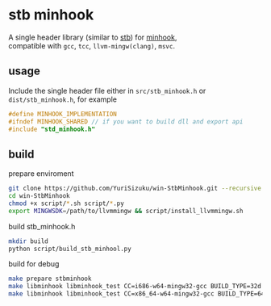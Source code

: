 # stb minhook

A single header library (similar to [stb](https://github.com/nothings/stb)) for [minhook](https://github.com/TsudaKageyu/minhook),  
compatible with `gcc`, `tcc`, `llvm-mingw(clang)`, `msvc`.  

## usage

Include the single header file either in `src/stb_minhook.h` or `dist/stb_minhook.h`, for example

```c
#define MINHOOK_IMPLEMENTATION
#ifndef MINHOOK_SHARED // if you want to build dll and export api
#include "std_minhook.h"
```

## build

prepare enviroment

```sh
git clone https://github.com/YuriSizuku/win-StbMinhook.git --recursive
cd win-StbMinhook
chmod +x script/*.sh script/*.py
export MINGWSDK=/path/to/llvmmingw && script/install_llvmmingw.sh
```

build stb_minhook.h

```sh
mkdir build
python script/build_stb_minhool.py
```

build for debug

```sh
make prepare stbminhook
make libminhook libminhook_test CC=i686-w64-mingw32-gcc BUILD_TYPE=32d
make libminhook libminhook_test CC=x86_64-w64-mingw32-gcc BUILD_TYPE=64d
```

